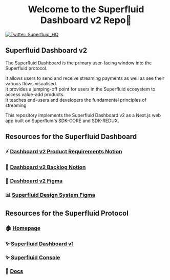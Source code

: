 <h1 align="center">Welcome to the Superfluid Dashboard v2 Repo👋</h1>

<p>
  <a href="https://twitter.com/Superfluid_HQ/status/" target="_blank">
    <img alt="Twitter: Superfluid_HQ" src="https://img.shields.io/twitter/follow/Superfluid_HQ.svg?style=social" />
  </a>
</p>

## Superfluid Dashboard v2

The Superfluid Dashboard is the primary user-facing window into the Superfluid protocol.

It allows users to send and receive streaming payments as well as see their various flows visualised. </br>
It provides a jumping-off point for users in the Superfluid ecosystem to access value-add products. </br>
It teaches end-users and developers the fundamental principles of streaming

This repository implements the Superfluid Dashboard v2 as a Next.js web app built on Superfluid's SDK-CORE and SDK-REDUX. 

## Resources for the Superfluid Dashboard

### ⚡ [Dashboard v2 Product Requirements Notion](https://www.notion.so/superfluidhq/Superfluid-Dashboard-98caed8aab04448aaa6d22a8be0aadbb)

### 📃 [Dashboard v2 Backlog Notion](https://www.notion.so/superfluidhq/4c888d49859043f6b9a5712007d5007b?v=62de36cb74c044258b8b0edc8d96a481)

### 📲 [Dashboard v2 Figma](https://www.figma.com/file/FzYRC5kTtAW8HYhhvIUIsQ/User-Dashboard-v2)

### 📊 [Superfluid Design System Figma](https://www.figma.com/file/jjsALikq4lj8gHI8p9xAFy/Design-System-v2---MUI)


## Resources for the Superfluid Protocol

### 🏠 [Homepage](https://superfluid.finance)

### ✨ [Superfluid Dashboard v1](https://app.superfluid.finance/)

### ✨ [Superfluid Console](https://console.superfluid.finance/)

### 📖 [Docs](https://docs.superfluid.finance)
